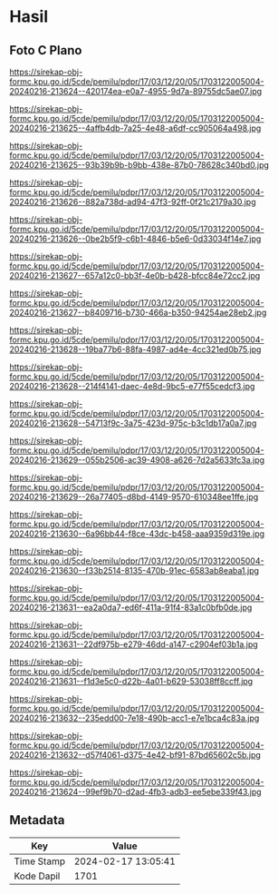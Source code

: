 # Hasil

## Foto C Plano

https://sirekap-obj-formc.kpu.go.id/5cde/pemilu/pdpr/17/03/12/20/05/1703122005004-20240216-213624--420174ea-e0a7-4955-9d7a-89755dc5ae07.jpg

https://sirekap-obj-formc.kpu.go.id/5cde/pemilu/pdpr/17/03/12/20/05/1703122005004-20240216-213625--4affb4db-7a25-4e48-a6df-cc905064a498.jpg

https://sirekap-obj-formc.kpu.go.id/5cde/pemilu/pdpr/17/03/12/20/05/1703122005004-20240216-213625--93b39b9b-b9bb-438e-87b0-78628c340bd0.jpg

https://sirekap-obj-formc.kpu.go.id/5cde/pemilu/pdpr/17/03/12/20/05/1703122005004-20240216-213626--882a738d-ad94-47f3-92ff-0f21c2179a30.jpg

https://sirekap-obj-formc.kpu.go.id/5cde/pemilu/pdpr/17/03/12/20/05/1703122005004-20240216-213626--0be2b5f9-c6b1-4846-b5e6-0d33034f14e7.jpg

https://sirekap-obj-formc.kpu.go.id/5cde/pemilu/pdpr/17/03/12/20/05/1703122005004-20240216-213627--657a12c0-bb3f-4e0b-b428-bfcc84e72cc2.jpg

https://sirekap-obj-formc.kpu.go.id/5cde/pemilu/pdpr/17/03/12/20/05/1703122005004-20240216-213627--b8409716-b730-466a-b350-94254ae28eb2.jpg

https://sirekap-obj-formc.kpu.go.id/5cde/pemilu/pdpr/17/03/12/20/05/1703122005004-20240216-213628--19ba77b6-88fa-4987-ad4e-4cc321ed0b75.jpg

https://sirekap-obj-formc.kpu.go.id/5cde/pemilu/pdpr/17/03/12/20/05/1703122005004-20240216-213628--214f4141-daec-4e8d-9bc5-e77f55cedcf3.jpg

https://sirekap-obj-formc.kpu.go.id/5cde/pemilu/pdpr/17/03/12/20/05/1703122005004-20240216-213628--54713f9c-3a75-423d-975c-b3c1db17a0a7.jpg

https://sirekap-obj-formc.kpu.go.id/5cde/pemilu/pdpr/17/03/12/20/05/1703122005004-20240216-213629--055b2506-ac39-4908-a626-7d2a5633fc3a.jpg

https://sirekap-obj-formc.kpu.go.id/5cde/pemilu/pdpr/17/03/12/20/05/1703122005004-20240216-213629--26a77405-d8bd-4149-9570-610348ee1ffe.jpg

https://sirekap-obj-formc.kpu.go.id/5cde/pemilu/pdpr/17/03/12/20/05/1703122005004-20240216-213630--6a96bb44-f8ce-43dc-b458-aaa9359d319e.jpg

https://sirekap-obj-formc.kpu.go.id/5cde/pemilu/pdpr/17/03/12/20/05/1703122005004-20240216-213630--f33b2514-8135-470b-91ec-6583ab8eaba1.jpg

https://sirekap-obj-formc.kpu.go.id/5cde/pemilu/pdpr/17/03/12/20/05/1703122005004-20240216-213631--ea2a0da7-ed6f-411a-91f4-83a1c0bfb0de.jpg

https://sirekap-obj-formc.kpu.go.id/5cde/pemilu/pdpr/17/03/12/20/05/1703122005004-20240216-213631--22df975b-e279-46dd-a147-c2904ef03b1a.jpg

https://sirekap-obj-formc.kpu.go.id/5cde/pemilu/pdpr/17/03/12/20/05/1703122005004-20240216-213631--f1d3e5c0-d22b-4a01-b629-53038ff8ccff.jpg

https://sirekap-obj-formc.kpu.go.id/5cde/pemilu/pdpr/17/03/12/20/05/1703122005004-20240216-213632--235edd00-7e18-490b-acc1-e7e1bca4c83a.jpg

https://sirekap-obj-formc.kpu.go.id/5cde/pemilu/pdpr/17/03/12/20/05/1703122005004-20240216-213632--d57f4061-d375-4e42-bf91-87bd65602c5b.jpg

https://sirekap-obj-formc.kpu.go.id/5cde/pemilu/pdpr/17/03/12/20/05/1703122005004-20240216-213624--99ef9b70-d2ad-4fb3-adb3-ee5ebe339f43.jpg


## Metadata

| Key        | Value               |
| ---------- | ------------------- |
| Time Stamp | 2024-02-17 13:05:41 |
| Kode Dapil | 1701                |



